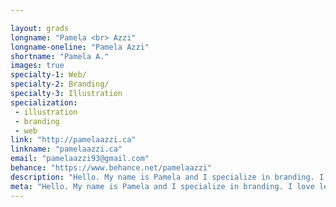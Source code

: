 ```yaml
---

layout: grads
longname: "Pamela <br> Azzi"
longname-oneline: "Pamela Azzi"
shortname: "Pamela A."
images: true
specialty-1: Web/
specialty-2: Branding/
specialty-3: Illustration
specialization:
 - illustration
 - branding
 - web
link: "http://pamelaazzi.ca"
linkname: "pamelaazzi.ca"
email: "pamelaazzi93@gmail.com"
behance: "https://www.behance.net/pamelaazzi"
description: "Hello. My name is Pamela and I specialize in branding. I love learning and exploring different approaches to design. I also like cats."
meta: "Hello. My name is Pamela and I specialize in branding. I love learning and exploring different approaches to design. I also like cats."
---
```

